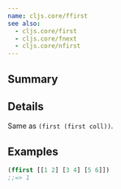 ```yaml
---
name: cljs.core/ffirst
see also:
  - cljs.core/first
  - cljs.core/fnext
  - cljs.core/nfirst
---
```


## Summary

## Details

Same as `(first (first coll))`.

## Examples

```clj
(ffirst [[1 2] [3 4] [5 6]])
;;=> 1
```

